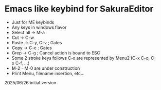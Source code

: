# Emacs like keybind for SakuraEditor
- Just for ME keybinds
- Any keys in windows flavor
 - Select all -> M-a
 - Cut -> C-w
 - Paste -> C-y, C-v ; Gates
 - Copy -> C-c ; Gates
 - Grep -> C-g ; Cancel action is bound to ESC
- Some 2 stroke keys follows C-x are represented by Menu2 (C-x C-o, C-x C-f, ...)
- M-2 - M-0 are under construction
 - Print Menu, filename insertion, etc...

2025/06/26 initial version
